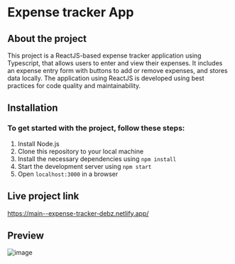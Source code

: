 # Expense tracker App

## About the project
This project is a ReactJS-based expense tracker application using Typescript, that allows users to enter and view their expenses. It includes an expense entry form with buttons to add or remove expenses, and stores data locally. The application using ReactJS is developed using best practices for code quality and maintainability. 

## Installation 
### To get started with the project, follow these steps:
1. Install Node.js
2. Clone this repository to your local machine
3. Install the necessary dependencies using `npm install`
4. Start the development server using `npm start`
5. Open `localhost:3000` in a browser

## Live project link

https://main--expense-tracker-debz.netlify.app/

## Preview

![image](https://user-images.githubusercontent.com/67649413/226474513-a446cd5f-629d-4db3-b40f-193de7fa5fa1.png)
